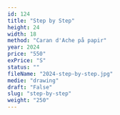 ```yaml
---
id: 124
title: "Step by Step"
height: 24
width: 18
method: "Caran d'Ache på papir"
year: 2024
price: "550"
exPrice: "S"
status: ""
fileName: "2024-step-by-step.jpg"
medie: "drawing"
draft: "False"
slug: "step-by-step"
weight: "250"
---
```

